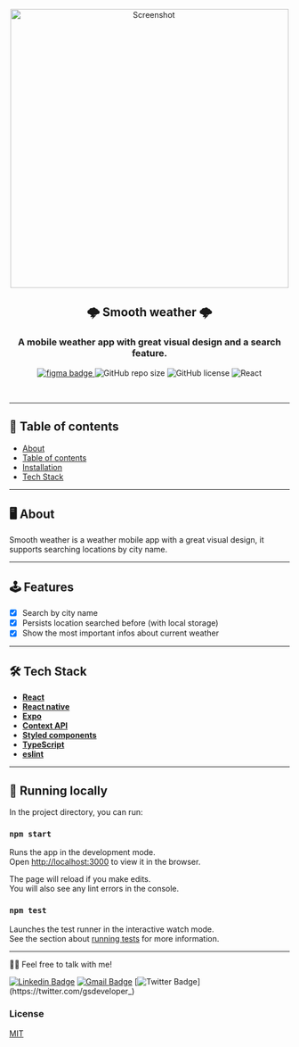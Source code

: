 <p align="center">
  <img height="500px" src="https://i.ibb.co/hY75xDZ/Screen-Shot-2021-01-01-at-14-07-34.png" alt="Screenshot" />
</p>
<h2 align="center">
  🌩 Smooth weather 🌩
</h2>
<h3 align="center">
  A mobile weather app with great visual design and a search feature.
</h3>

<p align="center">
<a href="https://www.figma.com/file/YzzlW51e13vcWv4gMBpnyG/Weather-Forecast-App-Community?node-id=0%3A1">
<img alt="figma badge" src="https://img.shields.io/badge/Figma%20prototype%20-Figma-%2304D361" >
</a>
<img alt="GitHub repo size" src="https://img.shields.io/github/repo-size/gsdeveloper/smooth-weather">
<img alt="GitHub license" src="https://img.shields.io/github/license/gsdeveloper/smooth-weather">
<img alt="React" src="https://img.shields.io/badge/React-JS-blue">
</p>

<br>

---

## 📌 Table of contents

<!--ts-->

- [About](#About)
- [Table of contents](#tabela-de-conteudo)
- [Installation](#instalacao)
- [Tech Stack](#Tech-Stack)
<!--te-->

---

## 🖥 About

Smooth weather is a weather mobile app with a great visual design, it supports searching locations by city name. 

---

## 🕹 Features

- [x] Search by city name
- [x] Persists location searched before (with local storage)
- [x] Show the most important infos about current weather

---

## 🛠 Tech Stack

- **[React](https://github.com/facebook/react)**
- **[React native](https://github.com/facebook/react-native)**
- **[Expo](https://expo.io/)**
- **[Context API](https://reactjs.org/docs/context.html)**
- **[Styled components](https://styled-components.com/)**
- **[TypeScript](https://github.com/microsoft/TypeScript)**
- **[eslint](https://github.com/eslint/eslint)**

---

## 🚀 Running locally

In the project directory, you can run:

### `npm start`

Runs the app in the development mode.\
Open [http://localhost:3000](http://localhost:3000) to view it in the browser.

The page will reload if you make edits.\
You will also see any lint errors in the console.

### `npm test`

Launches the test runner in the interactive watch mode.\
See the section about [running tests](https://facebook.github.io/create-react-app/docs/running-tests) for more information.

---



👋🏽 Feel free to talk with me!

[![Linkedin Badge](https://img.shields.io/badge/-Guilherme%20Samuel-blue?style=flat-square&logo=Linkedin&logoColor=white&link=https://www.linkedin.com/in/guilherme-samuel-2aa7aa19b/)](https://www.linkedin.com/in/guilherme-samuel-2aa7aa19b/)
[![Gmail Badge](https://img.shields.io/badge/-gsdevelopercontact@gmail.com-c14438?style=flat-square&logo=Gmail&logoColor=white&link=mailto:tgmarinho@gmail.com)](mailto:gsdevelopercontact@gmail.com)
[![Twitter Badge](https://img.shields.io/badge/-gsdeveloper-1ca0f1?style=flat-square&labelColor=1ca0f1&logo=twitter&logoColor=white&link=https://twitter.com/gsdeveloper_)](https://twitter.com/gsdeveloper_)

### License

[MIT](https://github.com/gsdeveloper/betteraim/blob/master/README.md)
